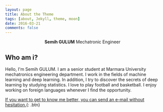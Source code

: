 ```yaml
---
layout: page
title: About the Theme
tags: [about, Jekyll, theme, moon]
date: 2016-03-21
comments: false
---
```

    
<center><b>Semih GULUM</b> Mechatronic Engineer </center>

## Who am i?

Hello, I'm Semih GULUM. I am a senior student at Marmara University mechatronics engineering department. I work in the fields of machine learning and deep learning. In addition, I try to discover the secrets of deep learning by studying statistics. I love to play football and basketball. I enjoy working on foreign languages whenever I find the opportunity.

[If you want to get to know me better, you can send an e-mail without hesitation.](sgulum98@gmail.com){: .btn}
